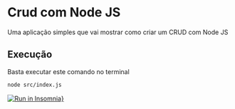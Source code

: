 # Crud com Node JS
Uma aplicação simples que vai mostrar como criar um CRUD com Node JS

## Execução
Basta executar este comando no terminal
```bash
node src/index.js
```

[![Run in Insomnia}](https://insomnia.rest/images/run.svg)](https://insomnia.rest/run/?label=CRUD%20Node%20JS&uri=https%3A%2F%2Fraw.githubusercontent.com%2Fdeibsoncogo%2FCrudLabLuby%2Fmaster%2FInsomnia-All_2022-03-03.json)
